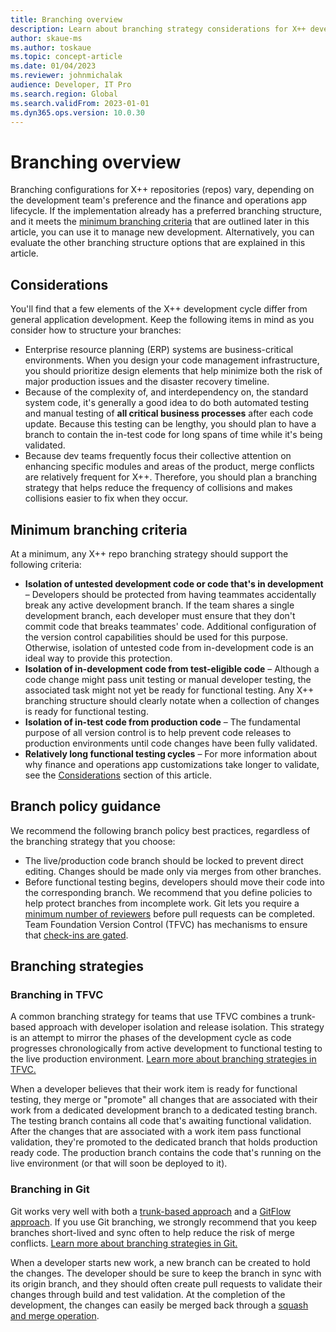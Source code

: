 ```yaml
---
title: Branching overview
description: Learn about branching strategy considerations for X++ development, including considerations, branching criteria, and guidance.
author: skaue-ms
ms.author: toskaue
ms.topic: concept-article
ms.date: 01/04/2023
ms.reviewer: johnmichalak
audience: Developer, IT Pro
ms.search.region: Global
ms.search.validFrom: 2023-01-01
ms.dyn365.ops.version: 10.0.30
---
```

# Branching overview

Branching configurations for X++ repositories (repos) vary, depending on the development team's preference and the finance and operations app lifecycle. If the implementation already has a preferred branching structure, and it meets the [minimum branching criteria](#minimum-branching-criteria) that are outlined later in this article, you can use it to manage new development. Alternatively, you can evaluate the other branching structure options that are explained in this article.

## Considerations

You'll find that a few elements of the X++ development cycle differ from general application development. Keep the following items in mind as you consider how to structure your branches:

- Enterprise resource planning (ERP) systems are business-critical environments. When you design your code management infrastructure, you should prioritize design elements that help minimize both the risk of major production issues and the disaster recovery timeline.
- Because of the complexity of, and interdependency on, the standard system code, it's generally a good idea to do both automated testing and manual testing of **all critical business processes** after each code update. Because this testing can be lengthy, you should plan to have a branch to contain the in-test code for long spans of time while it's being validated.
- Because dev teams frequently focus their collective attention on enhancing specific modules and areas of the product, merge conflicts are relatively frequent for X++. Therefore, you should plan a branching strategy that helps reduce the frequency of collisions and makes collisions easier to fix when they occur.

## Minimum branching criteria

At a minimum, any X++ repo branching strategy should support the following criteria:

- **Isolation of untested development code or code that's in development** – Developers should be protected from having teammates accidentally break any active development branch. If the team shares a single development branch, each developer must ensure that they don't commit code that breaks teammates' code. Additional configuration of the version control capabilities should be used for this purpose. Otherwise, isolation of untested code from in-development code is an ideal way to provide this protection. 
- **Isolation of in-development code from test-eligible code** – Although a code change might pass unit testing or manual developer testing, the associated task might not yet be ready for functional testing. Any X++ branching structure should clearly notate when a collection of changes is ready for functional testing.
- **Isolation of in-test code from production code** – The fundamental purpose of all version control is to help prevent code releases to production environments until code changes have been fully validated.
- **Relatively long functional testing cycles** – For more information about why finance and operations app customizations take longer to validate, see the [Considerations](#considerations) section of this article.

## Branch policy guidance

We recommend the following branch policy best practices, regardless of the branching strategy that you choose:

- The live/production code branch should be locked to prevent direct editing. Changes should be made only via merges from other branches.
- Before functional testing begins, developers should move their code into the corresponding branch. We recommend that you define policies to help protect branches from incomplete work. Git lets you require a [minimum number of reviewers](/azure/devops/repos/git/branch-policies?view=azure-devops&tabs=browser&preserve-view=true#require-a-minimum-number-of-reviewers) before pull requests can be completed. Team Foundation Version Control (TFVC) has mechanisms to ensure that [check-ins are gated](/azure/devops/repos/tfvc/set-enforce-quality-gates?view=azure-devops&preserve-view=true).

## Branching strategies

### Branching in TFVC

A common branching strategy for teams that use TFVC combines a trunk-based approach with developer isolation and release isolation. This strategy is an attempt to mirror the phases of the development cycle as code progresses chronologically from active development to functional testing to the live production environment. [Learn more about branching strategies in TFVC.](/azure/devops/repos/tfvc/branching-strategies-with-tfvc?view=azure-devops&preserve-view=true)

When a developer believes that their work item is ready for functional testing, they merge or "promote" all changes that are associated with their work from a dedicated development branch to a dedicated testing branch. The testing branch contains all code that's awaiting functional validation. After the changes that are associated with a work item pass functional validation, they're promoted to the dedicated branch that holds production ready code. The production branch contains the code that's running on the live environment (or that will soon be deployed to it).

### Branching in Git

Git works very well with both a [trunk-based approach](/devops/develop/how-microsoft-develops-devops) and a [GitFlow approach](/devops/develop/how-microsoft-develops-devops#differences-from-github-flow). If you use Git branching, we strongly recommend that you keep branches short-lived and sync often to help reduce the risk of merge conflicts. [Learn more about branching strategies in Git.](/azure/devops/repos/tfvc/branching-strategies-with-tfvc?view=azure-devops&preserve-view=true)

When a developer starts new work, a new branch can be created to hold the changes. The developer should be sure to keep the branch in sync with its origin branch, and they should often create pull requests to validate their changes through build and test validation. At the completion of the development, the changes can easily be merged back through a [squash and merge operation](/azure/devops/repos/git/merging-with-squash?view=azure-devops&preserve-view=true).
